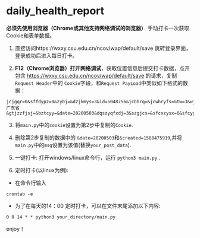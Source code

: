 # daily_health_report
**必须先使用浏览器（Chrome或其他支持网络调试的浏览器）** 手动打卡一次获取Cookie和表单数据。
<br />

1. 直接访问https://wxxy.csu.edu.cn/ncov/wap/default/save 跳转登录界面，登录成功后进入每日打卡。

2. **F12（Chrome浏览器）打开网络调试**，获取位置信息后提交打卡数据，点开包含 https://wxxy.csu.edu.cn/ncov/wap/default/save 的请求，复制`Request Header`中的 `Cookie`字段，和`Request PayLoad`中类似如下格式的数据：

```
jcjgqr=0&sffdypz=0&zybj=&dzjkmys=3&id=5048756&jcbhrq=&jcwhryfs=&tw=3&wjtw=&jhfjhbcc=&glksrq=&sfjcbh=0&created=1588475919&province=广东省
&gtjzzfjsj=&bztcyy=&date=20200503&dqszyqfxdj=3&szgjcs=&sfcxzysx=0&sfcyglq=0..........
```

3. 将`main.py`中的`cookie`设置为第2步中复制的`Cookie`.

4. 删除第2步复制的数据中的 `&date=20200503`和`&created=1588475919`,并将`main.py`中的`msg`设置为该值(替换`your_post_data`).

5. 一键打卡: 打开windows/linux命令行，运行 `python3 main.py` .

6. 定时打卡(以linux为例):
* 在命令行输入
```
crontab -e 
```
* 为了在每天的14：00 定时打卡，可以在文件末尾添加以下内容: 
```
0 0 14 * * python3 your_directory/main.py
```



enjoy！
